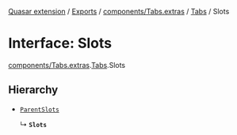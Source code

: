 [Quasar extension](../index.md) / [Exports](../modules.md) / [components/Tabs.extras](../modules/components_Tabs_extras.md) / [Tabs](../modules/components_Tabs_extras.Tabs.md) / Slots

# Interface: Slots

[components/Tabs.extras](../modules/components_Tabs_extras.md).[Tabs](../modules/components_Tabs_extras.Tabs.md).Slots

## Hierarchy

- [`ParentSlots`](components_Tabs_extras.Tabs.ParentSlots.md)

  ↳ **`Slots`**
